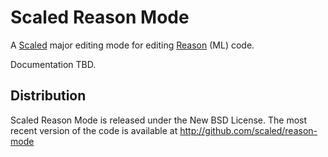 # Scaled Reason Mode

A [Scaled] major editing mode for editing [Reason] (ML) code.

Documentation TBD.

## Distribution

Scaled Reason Mode is released under the New BSD License. The most recent version of the code is
available at http://github.com/scaled/reason-mode

[Scaled]: https://github.com/scaled/scaled
[Reason]: https://reasonml.github.io/
